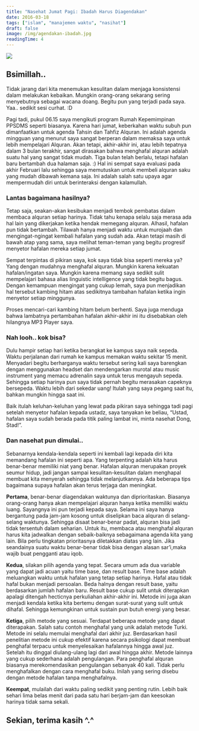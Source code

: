 ```yaml
---
title: "Nasehat Jumat Pagi: Ibadah Harus Diagendakan"
date: 2016-03-18
tags: ["islam", "manajemen waktu", "nasihat"]
draft: false
image: /img/agendakan-ibadah.jpg
readingTime: 4
---
```

<div class="text-center">
	<img src="/img/agendakan-ibadah.jpg">
</div>

## Bsimillah..

Tidak jarang dari kita menemukan kesulitan dalam menjaga konsistensi dalam melakukan kebaikan. Mungkin orang-orang sekarang sering menyebutnya sebagai wacana doang. Begitu pun yang terjadi pada saya. Yaa.. sedikit sesi curhat. :D

Pagi tadi, pukul 06.15 saya mengikuti program Rumah Kepemimpinan PPSDMS seperti biasanya. Karena hari jumat, keberkahan waktu subuh pun dimanfaatkan untuk agenda Tahsin dan Tahfiz Alquran. Ini adalah agenda mingguan yang menurut saya sangat berperan dalam memaksa saya untuk lebih mempelajari Alquran. Akan tetapi, akhir-akhir ini, atau lebih tepatnya dalam 3 bulan terakhir, sangat dirasakan bahwa menghafal alquran adalah suatu hal yang sangat tidak mudah. Tiga bulan telah berlalu, tetapi hafalan baru bertambah dua halaman saja. :) Hal ini sempat saya evaluasi pada akhir Februari lalu sehingga saya memutuskan untuk membeli alquran saku yang mudah dibawah kemana saja. Ini adalah salah satu upaya agar mempermudah diri untuk berinteraksi dengan kalamullah.


### Lantas bagaimana hasilnya?

Tetap saja, seakan-akan kesibukan menjadi tembok pembatas dalam membaca alquran setiap harinya. Tidak tahu kenapa selalu saja merasa ada hal lain yang dikerjakan ketika hendak memegang alquran. Alhasil, hafalan pun tidak bertambah. Tilawah hanya menjadi waktu untuk murojaah dan mengingat-ngingat kembali hafalan yang sudah ada. Akan tetapi masih di bawah atap yang sama, saya melihat teman-teman yang begitu progresif menyetor hafalan mereka setiap jumat.

Sempat terpintas di pikiran saya, kok saya tidak bisa seperti mereka ya? Yang dengan mudahnya menghafal alquran. Mungkin karena kekuatan hafalan/ingatan saya. Mungkin karena memang saya sedikit sulit mempelajari bahasa alias linguistic intelligence yang tidak begitu bagus. Dengan kemampuan mengingat yang cukup lemah, saya pun menjadikan hal tersebut kambing hitam atas sedikitnya tambahan hafalan ketika ingin menyetor setiap minggunya.

Proses mencari-cari kambing hitam belum berhenti. Saya juga menduga bahwa lambatnya pertambahan hafalan akhir-akhir ini itu disebabkan oleh hilangnya MP3 Player saya.


### Nah looh.. kok bisa? 

Dulu hampir setiap hari ketika berangkat ke kampus saya naik sepeda. Waktu perjalanan dari rumah ke kampus memakan waktu sekitar 15 menit. Menyadari begitu berharganya waktu tersebut sering kali saya barengkan dengan menggunakan headset dan mendengarkan murotal atau music instrument yang memacu adrenalin saya untuk terus mengayuh sepeda. Sehingga setiap harinya pun saya tidak pernah begitu merasakan capeknya bersepeda. Waktu lebih dari sekedar uang! Itulah yang saya pegang saat itu, bahkan mungkin hingga saat ini.

Baik itulah keluhan-keluhan yang lewat pada pikiran saya sehingga tadi pagi setelah menyetor hafalan kepada ustadz, saya tanyakan ke beliau, “Ustad, hafalan saya sudah berada pada titik paling lambat ini, minta nasehat Dong, Stad!”.

### Dan nasehat pun dimulai..
Sebanarnya kendala-kendala seperti ini kembali lagi kepada diri kita memandang hafalan ini seperti apa. Yang terpenting adalah kita harus benar-benar memiliki niat yang benar. Hafalan alquran merupakan proyek seumur hidup, jadi jangan sampai kesulitan-kesulitan dalam menghapal membuat kita menyerah sehingga tidak melanjutkannya. Ada beberapa tips bagaimana supaya hafalan akan terus terjaga dan meningkat.

**Pertama**, benar-benar diagendakan waktunya dan diprioritaskan. Biasanya orang-orang hanya akan mempelajari alquran hanya ketika memiliki waktu luang. Sayangnya ini pun terjadi kepada saya. Selama ini saya hanya bergantung pada jam-jam kosong untuk diselipkan baca alquran di selang-selang waktunya. Sehingga disaat benar-benar padat, alquran bisa jadi tidak tersentuh dalam seharian. Untuk itu, membaca atau menghafal alquran harus kita jadwalkan dengan sebaik-baiknya sebagaimana agenda kita yang lain. Bila perlu tingkatan prioritasnya diletakkan diatas yang lain. Jika seandainya suatu waktu benar-benar tidak bisa dengan alasan sar’i,maka wajib buat pengganti atau iqob.

**Kedua**, silakan pilih agenda yang tepat. Secara umum ada dua variable yang dapat jadi acuan yaitu time base, dan result base. Time base adalah meluangkan waktu untuk hafalan yang tetap setiap harinya. Hafal atau tidak hafal bukan menjadi persoalan. Beda halnya dengan result base, yaitu berdasarkan jumlah hafalan baru. Result base cukup sulit untuk diterapkan apalagi ditengah hecticnya perkuliahan akhir-akhir ini. Metode ini juga akan menjadi kendala ketika kita bertemu dengan surat-surat yang sulit untuk dihafal. Sehingga kemungkinan untuk sustain pun butuh energi yang besar.

**Ketiga**, pilih metode yang sesuai. Terdapat beberapa metode yang dapat diterapakan. Salah satu contoh menghafal yang unik adalah metode Turki. Metode ini selalu memulai menghafal dari akhir juz. Berdasarkan hasil penelitian metode ini cukup efektif karena secara psikologi dapat membuat penghafal terpacu untuk menyelesaikan hafalannya hingga awal juz. Setelah itu dinggal diulang-ulang lagi dari awal hingga akhir. Metode lainnya yang cukup sederhana adalah pengulangan. Para penghafal alquran biasanya merekomendasikan pengulangan sebanyak 40 kali. Tidak perlu menghafalkan dengan cara menghafal buku. Inilah yang sering disebu dengan metode hafalan tanpa menghafalnya.

**Keempat**, mulailah dari waktu paling sedikit yang penting rutin. Lebih baik sehari lima belas menit dari pada satu hari berjam-jam dan keesokan harinya tidak sama sekali.

## Sekian, terima kasih ^.^
